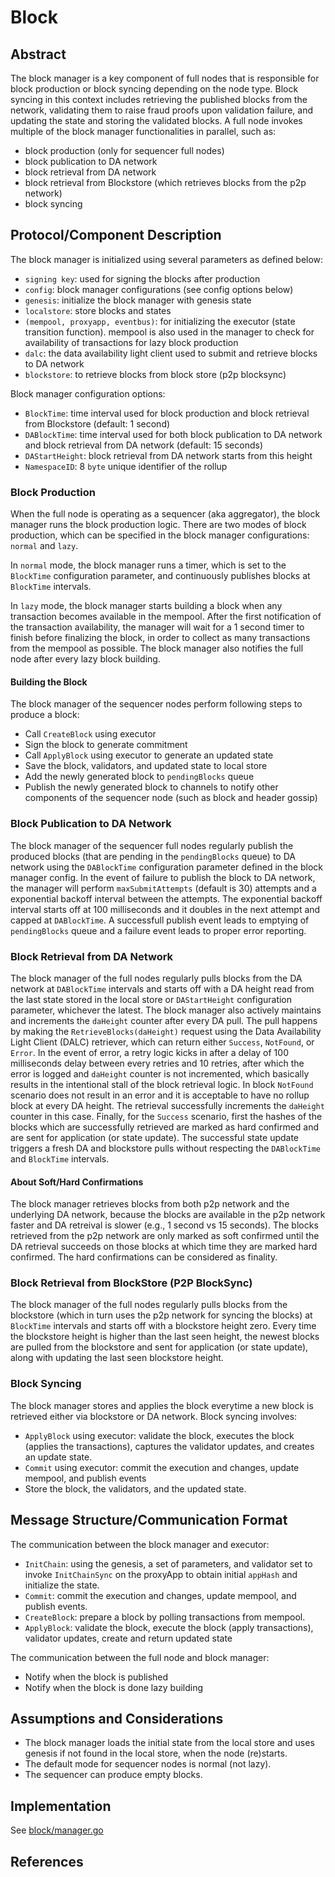 # Block

## Abstract

The block manager is a key component of full nodes that is responsible for block production or block syncing depending on the node type. Block syncing in this context includes retrieving the published blocks from the network, validating them to raise fraud proofs upon validation failure, and updating the state and storing the validated blocks. A full node invokes multiple of the block manager functionalities in parallel, such as:

* block production (only for sequencer full nodes)
* block publication to DA network
* block retrieval from DA network
* block retrieval from Blockstore (which retrieves blocks from the p2p network)
* block syncing

## Protocol/Component Description

The block manager is initialized using several parameters as defined below:

* `signing key`: used for signing the blocks after production
* `config`: block manager configurations (see config options below)
* `genesis`: initialize the block manager with genesis state
* `localstore`: store blocks and states
* `(mempool, proxyapp, eventbus)`: for initializing the executor (state transition function). mempool is also used in the manager to check for availability of transactions for lazy block production
* `dalc`: the data availability light client used to submit and retrieve blocks to DA network  
* `blockstore`: to retrieve blocks from block store (p2p blocksync)

Block manager configuration options:

* `BlockTime`: time interval used for block production and block retrieval from Blockstore (default: 1 second)
* `DABlockTime`: time interval used for both block publication to DA network and block retrieval from DA network (default: 15 seconds)
* `DAStartHeight`: block retrieval from DA network starts from this height
* `NamespaceID`: 8 `byte` unique identifier of the rollup

### Block Production

When the full node is operating as a sequencer (aka aggregator), the block manager runs the block production logic. There are two modes of block production, which can be specified in the block manager configurations: `normal` and `lazy`. 

In `normal` mode, the block manager runs a timer, which is set to the `BlockTime` configuration parameter, and continuously publishes blocks at `BlockTime` intervals. 

In `lazy` mode, the block manager starts building a block when any transaction becomes available in the mempool. After the first notification of the transaction availability, the manager will wait for a 1 second timer to finish before finalizing the block, in order to collect as many transactions from the mempool as possible. The block manager also notifies the full node after every lazy block building.

#### Building the Block

The block manager of the sequencer nodes perform following steps to produce a block:

* Call `CreateBlock` using executor
* Sign the block to generate commitment
* Call `ApplyBlock` using executor to generate an updated state
* Save the block, validators, and updated state to local store
* Add the newly generated block to `pendingBlocks` queue
* Publish the newly generated block to channels to notify other components of the sequencer node (such as block and header gossip)

### Block Publication to DA Network

The block manager of the sequencer full nodes regularly publish the produced blocks (that are pending in the `pendingBlocks` queue) to DA network using the `DABlockTime` configuration parameter defined in the block manager config. In the event of failure to publish the block to DA network, the manager will perform `maxSubmitAttempts` (default is 30) attempts and a exponential backoff interval between the attempts. The exponential backoff interval starts off at 100 milliseconds and it doubles in the next attempt and capped at `DABlockTime`. A successfull publish event leads to emptying of `pendingBlocks` queue and a failure event leads to proper error reporting.

### Block Retrieval from DA Network

The block manager of the full nodes regularly pulls blocks from the DA network at `DABlockTime` intervals and starts off with a DA height read from the last state stored in the local store or `DAStartHeight` configuration parameter, whichever the latest. The block manager also actively maintains and increments the `daHeight` counter after every DA pull. The pull happens by making the `RetrieveBlocks(daHeight)` request using the Data Availability Light Client (DALC) retriever, which can return either `Success`, `NotFound`, or `Error`. In the event of error, a retry logic kicks in after a delay of 100 milliseconds delay between every retries and 10 retries, after which the error is logged and `daHeight` counter is not incremented, which basically results in the intentional stall of the block retrieval logic. In block `NotFound` scenario does not result in an error and it is acceptable to have no rollup block at every DA height. The retrieval successfully increments the `daHeight` counter in this case. Finally, for the `Success` scenario, first the hashes of the blocks which are successfully retrieved are marked as hard confirmed and are sent for application (or state update). The successful state update triggers a fresh DA and blockstore pulls without respecting the `DABlockTime` and `BlockTime` intervals.

#### About Soft/Hard Confirmations

The block manager retrieves blocks from both p2p network and the underlying DA network, because the blocks are available in the p2p network faster and DA retreival is slower (e.g., 1 second vs 15 seconds). The blocks retrieved from the p2p network are only marked as soft confirmed until the DA retrieval succeeds on those blocks at which time they are marked hard confirmed. The hard confirmations can be considered as finality.

### Block Retrieval from BlockStore (P2P BlockSync)

The block manager of the full nodes regularly pulls blocks from the blockstore (which in turn uses the p2p network for syncing the blocks) at `BlockTime` intervals and starts off with a blockstore height zero. Every time the blockstore height is higher than the last seen height, the newest blocks are pulled from the blockstore and sent for application (or state update), along with updating the last seen blockstore height.

### Block Syncing

The block manager stores and applies the block everytime a new block is retrieved either via blockstore or DA network. Block syncing involves:

* `ApplyBlock` using executor: validate the block, executes the block (applies the transactions), captures the validator updates, and creates an update state.
* `Commit` using executor: commit the execution and changes, update mempool, and publish events
* Store the block, the validators, and the updated state.

## Message Structure/Communication Format

The communication between the block manager and executor:

* `InitChain`: using the genesis, a set of parameters, and validator set to invoke `InitChainSync` on the proxyApp to obtain initial `appHash` and initialize the state.
* `Commit`: commit the execution and changes, update mempool, and publish events.
* `CreateBlock`: prepare a block by polling transactions from mempool.
* `ApplyBlock`: validate the block, execute the block (apply transactions), validator updates, create and return updated state

The communication between the full node and block manager:

* Notify when the block is published
* Notify when the block is done lazy building

## Assumptions and Considerations

* The block manager loads the initial state from the local store and uses genesis if not found in the local store, when the node (re)starts.
* The default mode for sequencer nodes is normal (not lazy).
* The sequencer can produce empty blocks.

## Implementation

See [block/manager.go](https://github.com/rollkit/rollkit/blob/main/block/manager.go)

## References
